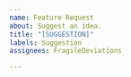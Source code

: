 ```yaml
---
name: Feature Request
about: Suggest an idea.
title: "[SUGGESTION]"
labels: Suggestion
assignees: FragileDeviations

---
```



